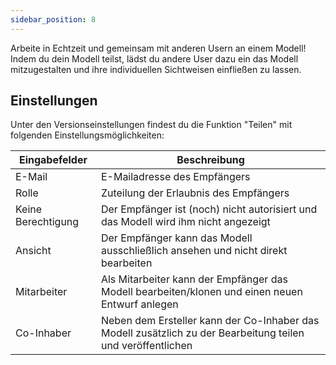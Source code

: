 ```yaml
---
sidebar_position: 8
---
```


Arbeite in Echtzeit und gemeinsam mit anderen Usern an einem Modell! Indem du dein Modell teilst, lädst du andere User dazu ein das Modell mitzugestalten und ihre individuellen Sichtweisen einfließen zu lassen. 

## Einstellungen
Unter den Versionseinstellungen findest du die Funktion "Teilen" mit folgenden Einstellungsmöglichkeiten:

| Eingabefelder     | Beschreibung       |
| ----------- |----------- |
| E-Mail   |  E-Mailadresse des Empfängers   |
| Rolle |  Zuteilung der Erlaubnis des Empfängers       |
| Keine Berechtigung | Der Empfänger ist (noch) nicht autorisiert und das Modell wird ihm nicht angezeigt |
| Ansicht| Der Empfänger kann das Modell ausschließlich ansehen und nicht direkt bearbeiten |
| Mitarbeiter | Als Mitarbeiter kann der Empfänger das Modell bearbeiten/klonen und einen neuen Entwurf anlegen|
| Co-Inhaber | Neben dem Ersteller kann der Co-Inhaber das Modell zusätzlich zu der Bearbeitung teilen und veröffentlichen|